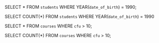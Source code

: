<!-- 1. Selezionare tutti gli studenti nati nel 1990 (160) -->
SELECT *
FROM `students`
WHERE YEAR(`date_of_birth`) = 1990;

SELECT COUNT(*)
FROM `students`
WHERE YEAR(`date_of_birth`) = 1990

<!-- 2. Selezionare tutti i corsi che valgono più di 10 crediti (479) -->
SELECT *
FROM `courses`
WHERE `cfu` > 10;

SELECT COUNT(*)
FROM `courses`
WHERE `cfu` > 10;

<!-- 3. Selezionare tutti gli studenti che hanno più di 30 anni -->


<!-- 4. Selezionare tutti i corsi del primo semestre del primo anno di un qualsiasi corso di laurea (286) -->

<!-- 5. Selezionare tutti gli appelli d'esame che avvengono nel pomeriggio (dopo le 14) del 20/06/2020 (21) -->

<!-- 6. Selezionare tutti i corsi di laurea magistrale (38) -->

<!-- 7. Da quanti dipartimenti è composta l'università? (12) -->

<!-- 8. Quanti sono gli insegnanti che non hanno un numero di telefono? (50) -->